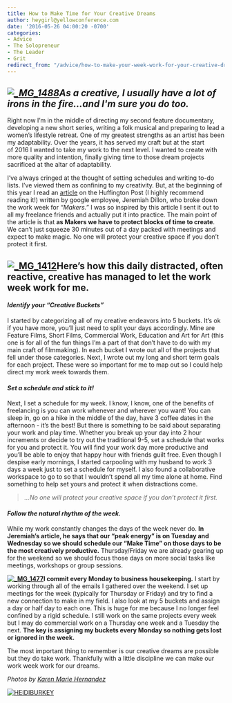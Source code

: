 ```yaml
---
title: How to Make Time for Your Creative Dreams
author: heygirl@yellowconference.com
date: '2016-05-26 04:00:20 -0700'
categories:
- Advice
- The Solopreneur
- The Leader
- Grit
redirect_from: "/advice/how-to-make-your-week-work-for-your-creative-dreams/"
---
```


## _[![_MG_1488](http://yellowconference.com/wp-content/uploads/2016/05/MG_1488.jpg)](http://yellowconference.com/wp-content/uploads/2016/05/MG_1488.jpg)As a creative, I usually have a lot of irons in the fire...and I'm sure you do too._

Right now I’m in the middle of directing my second feature documentary, developing a new short series, writing a folk musical and preparing to lead a women’s lifestyle retreat. One of my greatest strengths as an artist has been my adaptability. Over the years, it has served my craft but at the start of 2016 I wanted to take my work to the next level. I wanted to create with more quality and intention, finally giving time to those dream projects sacrificed at the altar of adaptability.

I’ve always cringed at the thought of setting schedules and writing to-do lists. I’ve viewed them as confining to my creativity. But, at the beginning of this year I read an [article](http://www.huffingtonpost.com/entry/google-time-management_us_5671f55de4b0dfd4bcc0969f) on the Huffington Post (I highly recommend reading it!) written by google employee, Jeremiah Dillon, who broke down the work week for _“Makers.”_ I was so inspired by this article I sent it out to all my freelance friends and actually put it into practice. The main point of the article is that **as Makers we have to protect blocks of time to create**. We can’t just squeeze 30 minutes out of a day packed with meetings and expect to make magic. No one will protect your creative space if you don’t protect it first.

## [![_MG_1412](http://yellowconference.com/wp-content/uploads/2016/05/MG_1412.jpg)](http://yellowconference.com/wp-content/uploads/2016/05/MG_1412.jpg)Here’s how this daily distracted, often reactive, creative has managed to let the work week work for me.

#### _Identify your “Creative Buckets”_

I started by categorizing all of my creative endeavors into 5 buckets. It’s ok if you have more, you’ll just need to split your days accordingly. Mine are Feature Films, Short Films, Commercial Work, Education and Art for Art (this one is for all of the fun things I’m a part of that don’t have to do with my main craft of filmmaking). In each bucket I wrote out all of the projects that fell under those categories. Next, I wrote out my long and short term goals for each project. These were so important for me to map out so I could help direct my work week towards them.

#### _Set a schedule and stick to it!_

Next, I set a schedule for my week. I know, I know, one of the benefits of freelancing is you can work whenever and wherever you want! You can sleep in, go on a hike in the middle of the day, have 3 coffee dates in the afternoon - it’s the best! But there is something to be said about separating your work and play time. Whether you break up your day into 2 hour increments or decide to try out the traditional 9-5, set a schedule that works for you and protect it. You will find your work day more productive and you’ll be able to enjoy that happy hour with friends guilt free. Even though I despise early mornings, I started carpooling with my husband to work 3 days a week just to set a schedule for myself. I also found a collaborative workspace to go to so that I wouldn’t spend all my time alone at home. Find something to help set yours and protect it when distractions come.

> _...No one will protect your creative space if you don’t protect it first._

#### _Follow the natural rhythm of the week._

While my work constantly changes the days of the week never do. **In Jeremiah’s article, he says that our “peak energy” is on Tuesday and Wednesday so we should schedule our “Make Time” on those days to be the most creatively productive.** Thursday/Friday we are already gearing up for the weekend so we should focus those days on more social tasks like meetings, workshops or group sessions.

**[![_MG_1477](http://yellowconference.com/wp-content/uploads/2016/05/MG_1477.jpg)](http://yellowconference.com/wp-content/uploads/2016/05/MG_1477.jpg)I commit every Monday to business housekeeping.** I start by working through all of the emails I gathered over the weekend. I set up meetings for the week (typically for Thursday or Friday) and try to find a new connection to make in my field. I also look at my 5 buckets and assign a day or half day to each one. This is huge for me because I no longer feel confined by a rigid schedule. I still work on the same projects every week but I may do commercial work on a Thursday one week and a Tuesday the next. **The key is assigning my buckets every Monday so nothing gets lost or ignored in the week.**

The most important thing to remember is our creative dreams are possible but they do take work. Thankfully with a little discipline we can make our work week work for our dreams. 

_Photos by [Karen Marie Hernandez](http://www.karenmariehernandez.com/)_

[![HEIDIBURKEY](http://yellowconference.com/wp-content/uploads/2016/05/HEIDIBURKEY.jpg)](http://www.heidiburkey.com/)
